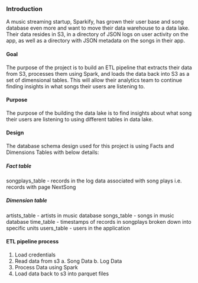 ### Introduction
A music streaming startup, Sparkify, has grown their user base and song database even more and want to move their data
warehouse to a data lake. Their data resides in S3, in a directory of JSON logs on user activity on the app, as well as
a directory with JSON metadata on the songs in their app.

#### Goal
The purpose of the project is to build an ETL pipeline that extracts their data from S3, processes them using Spark, and 
loads the data back into S3 as a set of dimensional tables. This will allow their analytics team to continue finding
 insights in what songs their users are listening to.

#### Purpose
The purpose of the building the data lake is to find insights about what song their users are listening to using 
different tables in data lake.

#### Design
The database schema design used for this project is using Facts and Dimensions Tables with below details:

##### Fact table
songplays_table - records in the log data associated with song plays i.e. records with page NextSong

##### Dimension table
artists_table - artists in music database
songs_table - songs in music database
time_table - timestamps of records in songplays broken down into specific units
users_table - users in the application

#### ETL pipeline process
1. Load credentials
2. Read data from s3
    a. Song Data
    b. Log Data
3. Process Data using Spark
4. Load data back to s3 into parquet files
